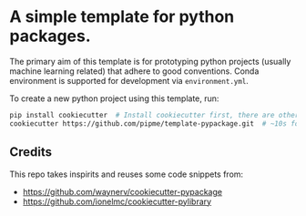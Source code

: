# A simple template for python packages.

The primary aim of this template is for prototyping python projects (usually machine learning related) that adhere to good conventions. Conda environment is supported for development via `environment.yml`.

To create a new python project using this template, run:

```bash
pip install cookiecutter  # Install cookiecutter first, there are other ways, e.g. brew install
cookiecutter https://github.com/pipme/template-pypackage.git  # ~10s for setup
```

## Credits

This repo takes inspirits and reuses some code snippets from:

- https://github.com/waynerv/cookiecutter-pypackage
- https://github.com/ionelmc/cookiecutter-pylibrary
